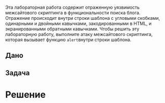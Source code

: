 Эта лабораторная работа содержит отраженную уязвимость межсайтового скриптинга в функциональности поиска блога. Отражение происходит внутри строки шаблона с угловыми скобками, одинарными и двойными кавычками, закодированными в HTML, и экранированными обратными кавычками. Чтобы решить эту лабораторную работу, выполните атаку межсайтового скриптинга, которая вызывает функцию `alert`внутри строки шаблона.


## Дано


## Задача


# Решение


